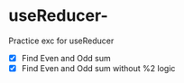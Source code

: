 # useReducer-
Practice exc for useReducer

- [x] Find Even and Odd sum
- [x] Find Even and Odd sum without %2 logic
